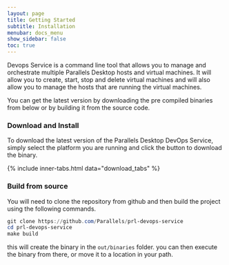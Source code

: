 ```yaml
---
layout: page
title: Getting Started
subtitle: Installation
menubar: docs_menu
show_sidebar: false
toc: true
---
```


Devops Service is a command line tool that allows you to manage and orchestrate multiple Parallels Desktop hosts and virtual machines. It will allow you to create, start, stop and delete virtual machines and will also allow you to manage the hosts that are running the virtual machines.

You can get the latest version by downloading the pre compiled binaries from below or by building it from the source code.

### Download and Install

To download the latest version of the Parallels Desktop DevOps Service, simply select the platform you are running and click the button to download the binary.

{% include inner-tabs.html data="download_tabs" %}

### Build from source

You will need to clone the repository from github and then build the project using the following commands.

```powershell
git clone https://github.com/Parallels/prl-devops-service
cd prl-devops-service
make build
```

this will create the binary in the `out/binaries` folder. you can then execute the binary from there, or move it to a location in your path.
